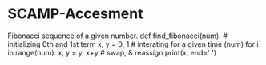 # SCAMP-Accesment
Fibonacci sequence of a given number.
def find_fibonacci(num):
    # initializing 0th and 1st term
    x, y = 0, 1
    # interating for a given time (num)
    for i in range(num):
        x, y = y, x+y   # swap, & reassign
        print(x, end=' ')
